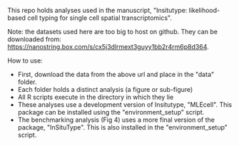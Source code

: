 This repo holds analyses used in the manuscript, "Insitutype: likelihood-based cell typing for single cell spatial transcriptomics".

Note: the datasets used here are too big to host on github. They can be downloaded from: https://nanostring.box.com/s/cx5j3dlrmext3guyy1bb2r4rm6p8d364.

How to use:
- First, download the data from the above url and place in the "data" folder. 
- Each folder holds a distinct analysis (a figure or sub-figure)
- All R scripts execute in the directory in which they lie
- These analyses use a development version of Insitutype, "MLEcell". This package can be installed using the "environment_setup" script.
- The benchmarking analysis (Fig 4) uses a more final version of the package, "InSituType". This is also installed in the "environment_setup" script.

